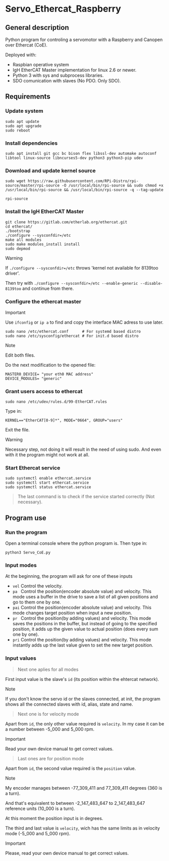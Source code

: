 # Servo_Ethercat_Raspberry
## General description
Python program for controling a servomotor with a Raspberry and Canopen over Ethercat (CoE).

Deployed with:
+ Raspbian operative system
+ IgH EtherCAT Master implementation for linux 2.6 or newer.
+ Python 3 with sys and subprocess libraries.
+ SDO comunication with slaves (No PDO. Only SDO).

## Requirements
### Update system
```shell
sudo apt update
sudo apt upgrade
sudo reboot
```

### Install dependencies
```shell
sudo apt install git gcc bc bison flex libssl-dev automake autoconf libtool linux-source libncurses5-dev python3 python3-pip udev
```

### Download and update kernel source
```shell
sudo wget https://raw.githubusercontent.com/RPi-Distro/rpi-source/master/rpi-source -O /usr/local/bin/rpi-source && sudo chmod +x /usr/local/bin/rpi-source && /usr/local/bin/rpi-source -q --tag-update

rpi-source
```

### Install the IgH EtherCAT Master
```shell
git clone https://gitlab.com/etherlab.org/ethercat.git
cd ethercat/ 
./bootstrap 
./configure --sysconfdir=/etc
make all modules
sudo make modules_install install
sudo depmod
```

> [!WARNING]
> If ```./configure --sysconfdir=/etc``` throws 'kernel not available for 8139too driver'.
>
> Then try with ```./configure --sysconfdir=/etc --enable-generic --disable-8139too``` and continue from there.

### Configure the ethercat master
> [!IMPORTANT]
> Use `ifconfig` or `ip a` to find and copy the interface MAC adress to use later.
```shell
sudo nano /etc/ethercat.conf      # For systemd based distro
sudo nano /etc/sysconfig/ethercat # For init.d based distro
```
> [!NOTE]
> Edit both files.

Do the next modification to the opened file:
```
MASTER0_DEVICE= "your eth0 MAC address"
DEVICE_MODULES= "generic"
```

### Grant users access to ethercat
```shell
sudo nano /etc/udev/rules.d/99-EtherCAT.rules
```
Type in: 
```
KERNEL=="EtherCAT[0-9]*", MODE="0664", GROUP="users"
```
Exit the file.
> [!WARNING]
> Necessary step, not doing it will result in the need of using sudo.
> And even with it the program might not work at all.

### Start Ethercat service  
```shell
sudo systemctl enable ethercat.service
sudo systemctl start ethercat.service
sudo systemctl status ethercat.service
```
> The last command is to check if the service started correctly (Not necessary).

## Program use
### Run the program
Open a terminal console where the python program is.
Then type in:
```shell
python3 Servo_CoE.py
```

### Input modes
At the beginning, the program will ask for one of these inputs
+ `vel` Control the velocity.
+ `pa ` Control the position(encoder absolute value) and velocity. This mode uses a buffer in the drive to save a list of all given positions and go to them one by one.
+ `pai` Control the position(encoder absolute value) and velocity. This mode changes target position when input a new position.
+ `pr ` Control the position(by adding values) and velocity. This mode saves the positions in the buffer, but instead of going to the specified position, it adds up the given value to actual position (does every sum one by one).
+ `pri` Control the position(by adding values) and velocity. This mode instantly adds up the last value given to set the new target position.

### Input values
> Next one aplies for all modes

First input value is the slave's `id` (its position within the ehtercat network).
> [!NOTE]
> If you don't know the servo id or the slaves connected, at init, the program shows all the connected slaves with id, alias, state and name.

> Next one is for velocity mode

Apart from `id`, the only other value required is `velocity`. In my case it can be a number between -5_000 and 5_000 rpm.
> [!IMPORTANT]
> Read your own device manual to get correct values.

> Last ones are for position mode

Apart from `id`, the second value required is the `position` value.
> [!NOTE]
> My encoder manages between -77_309_411 and 77_309_411 degrees (360 is a turn).
> 
> And that's equivalent to between -2_147_483_647 to 2_147_483_647 reference units (10_000 is a turn).
>
> At this moment the position input is in degrees.

The third and last value is `velocity`, wich has the same limits as in velocity mode (-5_000 and 5_000 rpm).
> [!IMPORTANT]
> Please, read your own device manual to get correct values.
